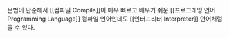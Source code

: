 문법이 단순해서 [[컴파일 Compile]]이 매우 빠르고 배우기 쉬운 [[프로그래밍 언어 Programming Language]]
컴파일 언어인데도 [[인터프리터 Interpreter]] 언어처럼 쓸 수 있다.